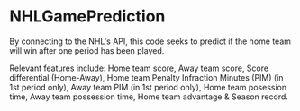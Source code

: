 # NHLGamePrediction
By connecting to the NHL's API, this code seeks to predict if the home team will win after one period has been played.

Relevant features include:
Home team score, Away team score, Score differential (Home-Away), Home team Penalty Infraction Minutes (PIM) (in 1st period only), Away team PIM (in 1st period only), Home team posession time, Away team possession time, Home team advantage & Season record.
